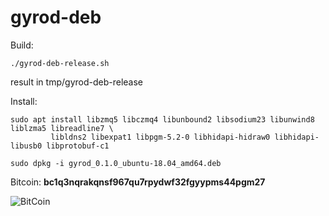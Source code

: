 # gyrod-deb

Build:
```
./gyrod-deb-release.sh
```
result in tmp/gyrod-deb-release

Install:
```
sudo apt install libzmq5 libczmq4 libunbound2 libsodium23 libunwind8 liblzma5 libreadline7 \
         libldns2 libexpat1 libpgm-5.2-0 libhidapi-hidraw0 libhidapi-libusb0 libprotobuf-c1
```
```
sudo dpkg -i gyrod_0.1.0_ubuntu-18.04_amd64.deb
```

Bitcoin: **bc1q3nqrakqnsf967qu7rpydwf32fgyypms44pgm27**

![BitCoin](https://staroy.github.io/bc1q3nqrakqnsf967qu7rpydwf32fgyypms44pgm27.png)
